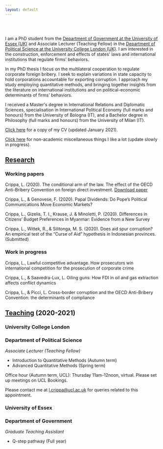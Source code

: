 ```yaml
---
layout: default
---
```

<br><br>

I am a PhD student from the [Department of Government at the University of Essex (UK)](https://www.essex.ac.uk/people/cripp64301/lorenzo-crippa) and Associate Lecturer (Teaching Fellow) in the [Department of Political Science at the University College London (UK)](https://www.ucl.ac.uk/political-science/people/academic-teaching-and-research-staff/lorenzo-crippa). I am interested in the construction, enforcement and effects of states' laws and international institutions that regulate firms' behaviors.

In my PhD thesis I focus on the multilateral cooperation to regulate corporate foreign bribery. I seek to explain variations in state capacity to hold corporations accountable for exporting corruption. I approach my study employing quantitative methods, and bringing together insights from the literature on international institutions and on political-economic determinants of firms' behaviors.

I received a Master's degree in International Relations and Diplomatic Sciences, specialisation in International Political Economy (full marks and honours) from the University of Bologna (IT), and a Bachelor degree in Philosophy (full marks and honours) from the University of Milan (IT).

[Click here](assets/LorenzoCrippa_CV_2021_01_05.pdf) for a copy of my CV (updated January 2021). 

[Click here](https://lorenzo-crippa.github.io/Miscellaneous) for non-academic miscellaneous things I like a lot (update slowly in progress).


## [Research](https://lorenzo-crippa.github.io/Research)
### Working papers
Crippa, L. (2020). The conditional arm of the law. The effect of the OECD Anti-Bribery Convention on foreign direct investment. [Download paper](assets/conditional_arm.pdf)

Crippa, L., & Genovese, F. (2020). Papal Dividends: Do Pope’s Political Communications Move Economic Markets?

Crippa, L., Gizelis, T. I., Krause, J. & Minoletti, P. (2020). Differences in Citizens’ Budget Preferences in Myanmar: Evidence from a New Survey

Crippa, L., Wittek, R., & Silitonga, M. S. (2020). Does aid spur corruption? An empirical test of the “Curse of Aid” hypothesis in Indonesian provinces. (Submitted)

### Work in progress
Crippa, L., Lawful competitive advantage. How prosecutors win international competition for the prosecution of corporate crime

Crippa, L., & Saavedra-Lux, L. Oiling guns: How FDI in oil and gas extraction affects conflict dynamics

Crippa, L., & Picci, L. Cross-border corruption and the OECD Anti-Bribery Convention: the determinants of compliance

## [Teaching](https://lorenzo-crippa.github.io/Teaching) (2020-2021)
### University College London
### Department of Political Science

_Associate Lecturer (Teaching Fellow)_

- Introduction to Quantitative Methods (Autumn term)
- Advanced Quantitative Methods (Spring term)

Office hour (Autumn term, UCL): Thursday 11am-12noon, virtual. Please set up meetings on UCL Bookings.

Please contact me at [l.crippa@ucl.ac.uk](mailto:l.crippa@ucl.ac.uk) for queries related to this appointment.

### University of Essex
### Department of Government

_Graduate Teaching Assistant_

- Q-step pathway (Full year)
